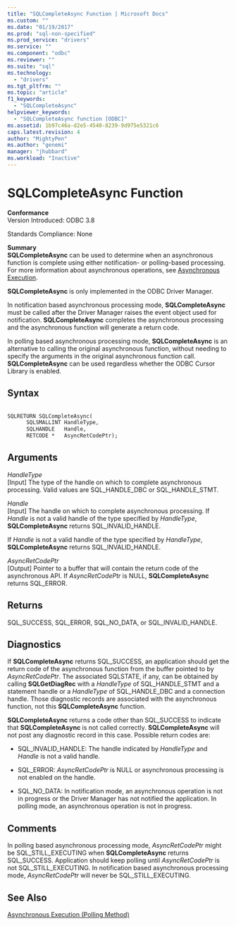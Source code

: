 ```yaml
---
title: "SQLCompleteAsync Function | Microsoft Docs"
ms.custom: ""
ms.date: "01/19/2017"
ms.prod: "sql-non-specified"
ms.prod_service: "drivers"
ms.service: ""
ms.component: "odbc"
ms.reviewer: ""
ms.suite: "sql"
ms.technology: 
  - "drivers"
ms.tgt_pltfrm: ""
ms.topic: "article"
f1_keywords: 
  - "SQLCompleteAsync"
helpviewer_keywords: 
  - "SQLCompleteAsync function [ODBC]"
ms.assetid: 1b97c46a-d2e5-4540-8239-9d975e5321c6
caps.latest.revision: 4
author: "MightyPen"
ms.author: "genemi"
manager: "jhubbard"
ms.workload: "Inactive"
---
```

# SQLCompleteAsync Function
**Conformance**  
 Version Introduced: ODBC 3.8  
  
 Standards Compliance: None  
  
 **Summary**  
 **SQLCompleteAsync** can be used to determine when an asynchronous function is complete using either notification- or polling-based processing. For more information about asynchronous operations, see [Asynchronous Execution](../../../odbc/reference/develop-app/asynchronous-execution.md).  
  
 **SQLCompleteAsync** is only implemented in the ODBC Driver Manager.  
  
 In notification based asynchronous processing mode, **SQLCompleteAsync** must be called after the Driver Manager raises the event object used for notification. **SQLCompleteAsync** completes the asynchronous processing and the asynchronous function will generate a return code.  
  
 In polling based asynchronous processing mode, **SQLCompleteAsync** is an alternative to calling the original asynchronous function, without needing to specify the arguments in the original asynchronous function call. **SQLCompleteAsync** can be used regardless whether the ODBC Cursor Library is enabled.  
  
## Syntax  
  
```vb  
  
SQLRETURN SQLCompleteAsync(  
      SQLSMALLINT HandleType,  
      SQLHANDLE   Handle,  
      RETCODE *   AsyncRetCodePtr);  
```  
  
## Arguments  
 *HandleType*  
 [Input] The type of the handle on which to complete asynchronous processing. Valid values are SQL_HANDLE_DBC or SQL_HANDLE_STMT.  
  
 *Handle*  
 [Input] The handle on which to complete asynchronous processing. If *Handle* is not a valid handle of the type specified by *HandleType*, **SQLCompleteAsync** returns SQL_INVALID_HANDLE.  
  
 If *Handle* is not a valid handle of the type specified by *HandleType*, **SQLCompleteAsync** returns SQL_INVALID_HANDLE.  
  
 *AsyncRetCodePtr*  
 [Output] Pointer to a buffer that will contain the return code of the asynchronous API. If *AsyncRetCodePtr* is NULL, **SQLCompleteAsync** returns SQL_ERROR.  
  
## Returns  
 SQL_SUCCESS, SQL_ERROR, SQL_NO_DATA, or SQL_INVALID_HANDLE.  
  
## Diagnostics  
 If **SQLCompleteAsync** returns SQL_SUCCESS, an application should get the return code of the asynchronous function from the buffer pointed to by *AsyncRetCodePtr*. The associated SQLSTATE, if any, can be obtained by calling **SQLGetDiagRec** with a *HandleType* of SQL_HANDLE_STMT and a statement handle or a *HandleType* of SQL_HANDLE_DBC and a connection handle. Those diagnostic records are associated with the asynchronous function, not this **SQLCompleteAsync** function.  
  
 **SQLCompleteAsync** returns a code other than SQL_SUCCESS to indicate that **SQLCompleteAsync** is not called correctly. **SQLCompleteAsync** will not post any diagnostic record in this case. Possible return codes are:  
  
-   SQL_INVALID_HANDLE: The handle indicated by *HandleType* and *Handle* is not a valid handle.  
  
-   SQL_ERROR: *AsyncRetCodePtr* is NULL or asynchronous processing is not enabled on the handle.  
  
-   SQL_NO_DATA: In notification mode, an asynchronous operation is not in progress or the Driver Manager has not notified the application. In polling mode, an asynchronous operation is not in progress.  
  
## Comments  
 In polling based asynchronous processing mode, *AsyncRetCodePtr* might be SQL_STILL_EXECUTING when **SQLCompleteAsync** returns SQL_SUCCESS. Application should keep polling until *AsyncRetCodePtr* is not SQL_STILL_EXECUTING. In notification based asynchronous processing mode, *AsyncRetCodePtr* will never be SQL_STILL_EXECUTING.  
  
## See Also  
 [Asynchronous Execution (Polling Method)](../../../odbc/reference/develop-app/asynchronous-execution-polling-method.md)
